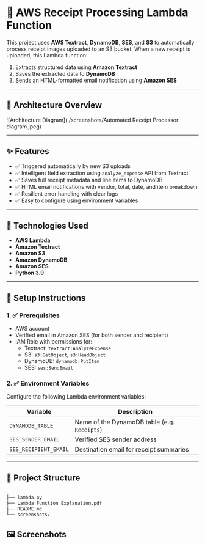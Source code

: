 # 🧾 AWS Receipt Processing Lambda Function

This project uses **AWS Textract**, **DynamoDB**, **SES**, and **S3** to automatically process receipt images uploaded to an S3 bucket. When a new receipt is uploaded, this Lambda function:

1. Extracts structured data using **Amazon Textract**
2. Saves the extracted data to **DynamoDB**
3. Sends an HTML-formatted email notification using **Amazon SES**

---

## 📐 Architecture Overview

![Architecture Diagram](./screenshots/Automated Receipt Processor diagram.jpeg)

---

## ✨ Features

- ✅ Triggered automatically by new S3 uploads
- ✅ Intelligent field extraction using `analyze_expense` API from Textract
- ✅ Saves full receipt metadata and line items to DynamoDB
- ✅ HTML email notifications with vendor, total, date, and item breakdown
- ✅ Resilient error handling with clear logs
- ✅ Easy to configure using environment variables

---

## 🧰 Technologies Used

- **AWS Lambda**
- **Amazon Textract**
- **Amazon S3**
- **Amazon DynamoDB**
- **Amazon SES**
- **Python 3.9**

---

## 🔧 Setup Instructions

### 1. ✅ Prerequisites

- AWS account
- Verified email in Amazon SES (for both sender and recipient)
- IAM Role with permissions for:
  - Textract: `textract:AnalyzeExpense`
  - S3: `s3:GetObject`, `s3:HeadObject`
  - DynamoDB: `dynamodb:PutItem`
  - SES: `ses:SendEmail`

### 2. ✅ Environment Variables

Configure the following Lambda environment variables:

| Variable             | Description                                |
|----------------------|--------------------------------------------|
| `DYNAMODB_TABLE`     | Name of the DynamoDB table (e.g. `Receipts`) |
| `SES_SENDER_EMAIL`   | Verified SES sender address                 |
| `SES_RECIPIENT_EMAIL`| Destination email for receipt summaries     |

---

## 📁 Project Structure

```bash
.
├── lambda.py
├── Lambda Function Explanation.pdf
├── README.md
└── screenshots/
```

## 🖼️ Screenshots

